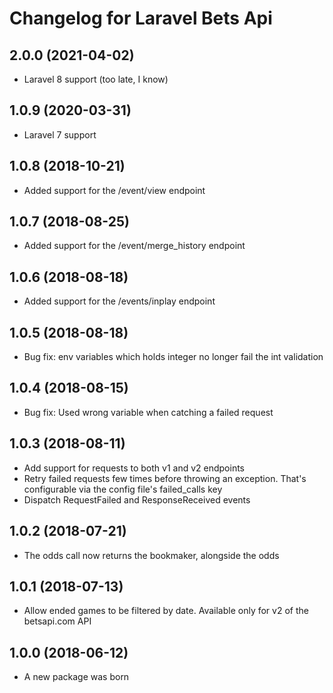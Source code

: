 # Changelog for Laravel Bets Api

## 2.0.0 (2021-04-02)
- Laravel 8 support (too late, I know)

## 1.0.9 (2020-03-31)
- Laravel 7 support

## 1.0.8 (2018-10-21)
- Added support for the /event/view endpoint

## 1.0.7 (2018-08-25)
- Added support for the /event/merge_history endpoint

## 1.0.6 (2018-08-18)
- Added support for the /events/inplay endpoint

## 1.0.5 (2018-08-18)
- Bug fix: env variables which holds integer no longer fail the int validation

## 1.0.4 (2018-08-15)
- Bug fix: Used wrong variable when catching a failed request

## 1.0.3 (2018-08-11)
- Add support for requests to both v1 and v2 endpoints
- Retry failed requests few times before throwing an exception. That's configurable via the config file's failed_calls key
- Dispatch RequestFailed and ResponseReceived events

## 1.0.2 (2018-07-21)
- The odds call now returns the bookmaker, alongside the odds

## 1.0.1 (2018-07-13)
- Allow ended games to be filtered by date. Available only for v2 of the betsapi.com API

## 1.0.0 (2018-06-12)
- A new package was born
